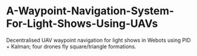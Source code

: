 # A-Waypoint-Navigation-System-For-Light-Shows-Using-UAVs
Decentralised UAV waypoint navigation for light shows in Webots using PID + Kalman; four drones fly square/triangle formations.
